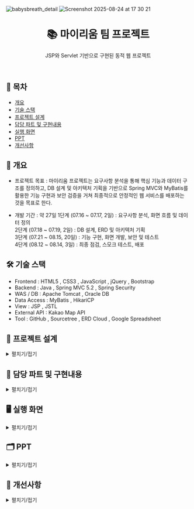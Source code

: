 


![babysbreath_detail](https://github.com/user-attachments/assets/9f1b8e1e-73c1-4067-b591-d0db3fb503de)
![Screenshot 2025-08-24 at 17 30 21](https://github.com/user-attachments/assets/9806a0a3-8eec-46a1-be65-47bafa622215)

<h1 align="center">📚 마이리움 팀 프로젝트</h1>
<p align="center">JSP와 Servlet 기반으로 구현된 동적 웹 프로젝트</p>
<br/>

## 📌 목차
- [개요](#-개요)
- [기술 스택](#-기술-스택)
- [프로젝트 설계](#-프로젝트-설계)
- [담당 파트 및 구현내용](#-담당-파트-및-구현내용)
- [실행 화면](#-실행-화면)
- [PPT](#-PPT)
- [개선사항](#-개선사항)

## 📖 개요
- 프로젝트 목표 : 마이리움 프로젝트는 요구사항 분석을 통해 핵심 기능과 데이터 구조를 정의하고, DB 설계 및 아키텍처 기획을 기반으로 Spring MVC와 MyBatis를 활용한 기능 구현과 보안 검증을 거쳐 최종적으로 안정적인 웹 서비스를 배포하는 것을 목표로 한다.
  
- 개발 기간 : 약 27일
1단계 (07.16 ~ 07.17, 2일) : 요구사항 분석, 화면 흐름 및 데이터 정의<br/>
2단계 (07.18 ~ 07.19, 2일) : DB 설계, ERD 및 아키텍처 기획<br/>
3단계 (07.21 ~ 08.15, 20일) : 기능 구현, 화면 개발, 보안 및 테스트<br/>
4단계 (08.12 ~ 08.14, 3일) : 최종 점검, 스모크 테스트, 배포<br/>

## 🛠️ 기술 스택
- Frontend : HTML5 , CSS3 , JavaScript , jQuery , Bootstrap<br/>
- Backend : Java , Spring MVC 5.2 , Spring Security<br/>
- WAS / DB : Apache Tomcat , Oracle DB<br/>
- Data Access : MyBatis , HikariCP<br/>
- View : JSP , JSTL<br/>
- External API : Kakao Map API<br/>
- Tool : GitHub , Sourcetree , ERD Cloud , Google Spreadsheet<br/>

## 🧩 프로젝트 설계
<details><summary>펼치기/접기</summary>

<h3 align="center">Usecase Diagram</h3>

<img width="1128" height="790" alt="Image" src="https://github.com/user-attachments/assets/728d4a85-0932-4a82-9524-97cdfa095230" />
<br/>
<br/>

<h3 align="center">ERD</h3>

<img width="1590" height="1060" alt="image" src="https://github.com/user-attachments/assets/5c1ef303-019c-489d-924a-ba296886ff14" />
<br/>
<br/>

<h3 align="center">Class Diagram</h3>

<p align="center">
<p><b>[회원정보]</b></p>
  <img width="1932" height="747" src="https://github.com/user-attachments/assets/ff04d9aa-5979-4b42-b2f4-e4e0920a6e2f" />
</p>
<br/>
<br/>

<p align="center">
<p><b>[회원가입]</b></p>
  <img width="1410" height="851" src="https://github.com/user-attachments/assets/ef7a46b7-06d0-43c5-b1a7-665b53e354d6" />
</p>
<br/>
<br/>

<p align="center">
<p><b>[아이디 찾기]</b></p>
  <img width="1463" height="1016" src="https://github.com/user-attachments/assets/9e578550-ddb7-4059-a4a3-fdfcccc2175e" />
</p>
<br/>
<br/>

<p align="center">
<p><b>[비밀번호 찾기]</b></p>
  <img width="1380" height="927" src="https://github.com/user-attachments/assets/7709e7de-1404-4fbb-949b-4dab8069c9d7" />
</p>
<br/>
<br/>

<p align="center">
<p><b>[회원관리]</b></p>
  <img width="1281" height="1069" src="https://github.com/user-attachments/assets/3fbbbe04-3853-4a30-93b8-3718dfc2b60f" />
</p>
<br/>
<br/>

<p align="center">
<p><b>[회원정보 수정]</b></p>
  <img width="1475" height="1119" src="https://github.com/user-attachments/assets/946672c0-6282-4995-8198-8277b52fb13a" />
</p>
<br/>
<br/>

<p align="center">
<p><b>[마이페이지]</b></p>
  <img width="1170" height="1208" src="https://github.com/user-attachments/assets/3edb21a8-898d-4532-b691-fc98b2522f44" />
</p>
<br/>
<br/>

<p align="center">
<p><b>[주문내역]</b></p>
  <img width="1209" height="1138" src="https://github.com/user-attachments/assets/5706f862-df7b-449e-bcc3-edf1ac966edd" />
</p>
<br/>
<br/>

<p align="center">
<p><b>[리뷰]</b></p>
  <img width="2082" height="2085" src="https://github.com/user-attachments/assets/9e6b32c3-8966-48cc-8800-c79a93550638" />
</p>
<br/>
<br/>

<p align="center">
<p><b>[토탈리뷰]</b></p>
  <img width="1271" height="724" src="https://github.com/user-attachments/assets/7de8167e-2ab0-41b2-9461-00c3748f7621" />
</p>
<br/>
<br/>


</details>

## 📌 담당 파트 및 구현내용
<details><summary>펼치기/접기</summary>
  <br/>
  
- **회원가입**  
  - 회원 정보 입력 및 DB 저장  
  - 주소 API 연동 및 약관 동의 처리  
  - 비밀번호 개인정보 강화(암호화) 처리  
  - 정보입력 유효성 검사  

- **로그인**  
  - 세션 기반 로그인/로그아웃 처리  
  - 로그인 사용자 정보 상단 배너 표시  
  - 로그인 시 비밀번호 암호화 검증  

- **아이디 찾기**  
  - 이름 + 이메일/휴대폰 번호를 통한 아이디 조회 기능  
  - 아이디 조회 결과 즉시 화면 출력  
  - 입력값 유효성 검사 후 결과 반환  

- **비밀번호 찾기**  
  - 이메일 또는 휴대폰 인증 기반 비밀번호 찾기 화면 구성  
  - 결과 페이지 분기 처리  
  - 임시비밀번호 영문·숫자 조합 발급  

- **마이페이지 주문처리현황**  
  - 주문/배송 상태별 건수 실시간 표시  
  - 상태별 UI 구성  
  - 배송완료/구매확정 시 구매후기 작성 가능  
  - 총 주문금액 합산 표시  

- **주문내역 환불/취소/교환**  
  - 탭 전환을 통한 교환·환불·취소 내역 조회  
  - 주문상세 페이지 연동  
  - 부분 처리 및 전체 처리 가능  
  - 취소/교환/환불 별도 탭에서 내역 확인 가능  

- **상품리뷰 작성**  
  - 로그인 사용자 전용 리뷰 작성 기능  
  - 상품별 평균 별점 계산 및 표시  
  - 작성한 모든 리뷰 한 화면에서 조회 가능  
  - 로그인 세션 확인 후 작성 제한  
  - 이미지 첨부 포토리뷰 작성 가능  

- **회원정보수정**  
  - 기본정보(주소, 연락처 등) 수정 및 DB 반영  
  - 유효성 검사 적용  
  - 주소 API 연동으로 주소 입력 가능  
  - 정보 수정 완료 후 자동 로그아웃 처리  

- **비밀번호 변경**  
  - 기존 비밀번호 검증 후 새 비밀번호 업데이트  
  - 변경 성공/실패 알림 처리  
</details>

## 🖥️ 실행 화면
<details><summary>펼치기/접기</summary>
<br/>

###  **[회원가입]**  
  - 회원가입 페이지에서 신규 회원 정보를 입력하여 계정을 생성할 수 있습니다.  
  - 기본정보(아이디, 비밀번호, 이름, 생년월일, 성별, 연락처, 이메일, 주소)를 입력합니다.  
  - 주소 입력 시 **카카오 주소 API**를 연동하여 정확한 주소 검색이 가능합니다.  
  - 비밀번호는 개인정보 보안을 위해 **암호화(Encryption)** 처리되어 DB에 저장됩니다.  
  - 입력 정보에 대해 **유효성 검사**를 진행한 후 DB에 저장됩니다.  
  - 약관 동의(필수/선택) 항목을 체크한 후에만 회원가입이 완료됩니다.  <br/><br/>
![Image](https://github.com/user-attachments/assets/8d7976ac-a774-4f95-808a-7b63e924ce88)
<br/><br/>

###  **[로그인]** 
  - 로그인 페이지에서 아이디와 비밀번호를 입력하여 계정에 접속할 수 있습니다.  
  - 입력된 비밀번호는 **암호화(Encryption)** 처리되어 DB의 저장값과 검증됩니다.  
  - 로그인 성공 시 세션(Session)이 생성되어 사용자 인증 상태가 유지됩니다.  
  - 로그인한 사용자의 이름이 상단 배너에 표시되며, 로그아웃 버튼으로 전환됩니다.  
  - 로그인 실패 시 오류 메시지를 출력하여 사용자에게 알림을 제공합니다.  
  - 세션 만료 또는 로그아웃 시 자동으로 인증이 해제되고 메인 페이지로 이동합니다. <br/><br/>
![Image](https://github.com/user-attachments/assets/f5a3f46e-98c2-429a-abaf-ffc6009af5ed)
<br/><br/>

### **[아이디 찾기]**
- 사용자가 이름과 이메일 또는 휴대폰 번호를 입력하여 등록된 아이디를 조회할 수 있습니다.
- 입력된 정보가 DB와 일치하는 경우 해당 아이디를 즉시 화면에 출력합니다.
- 일치하는 정보가 없을 경우 오류 메시지를 제공하여 재입력을 안내합니다.
- 입력값에 대한 **유효성 검사**를 수행하여 잘못된 값 입력을 방지합니다.

### **[비밀번호 찾기]**
- 이메일 또는 휴대폰 번호 인증을 통해 비밀번호를 찾을 수 있습니다.
- 입력된 정보가 DB와 일치하는 경우 결과 페이지로 **분기 처리**됩니다.
- 임시 비밀번호를 영문·숫자 조합으로 생성하여 사용자에게 발급합니다.
- 발급된 임시 비밀번호는 로그인 후 **비밀번호 변경**을 통해 수정하도록 안내합니다.
- 입력 정보가 불일치할 경우 오류 메시지를 제공하여 재시도를 유도합니다. <br/><br/>

![Image](https://github.com/user-attachments/assets/fa2a294b-6a58-45ba-b5d8-7ad315e2921a)

### **[마이페이지 주문내역]**
- 마이페이지 주문내역 화면에서 사용자의 **총 주문 금액**을 확인할 수 있습니다.  
- 주문 상태(입금전, 배송준비중, 배송중, 배송완료 ,구매확정)에 따라 **주문처리현황을 건수별로 조회**할 수 있습니다.  
- 교환/환불/취소 처리된 내역은 제외되어 표시됩니다.  
- 배송완료/구매확정 상태에서는 **구매후기 작성 버튼**을 통해 상품리뷰 작성이 가능합니다.  
- 각 주문내역의 **상세내역 클릭 시 주문별 상세 주문 정보**를 확인할 수 있습니다.   <br/><br/>
![Image](https://github.com/user-attachments/assets/2c59c35f-c660-4647-baa0-5d5dbe7e7877)
<br/><br/>

### **[마이페이지 개별 클레임 처리]**
- 사용자는 주문내역에서 원하는 상품만 선택하여 **개별적으로 교환·환불·취소(클레임) 처리**를 할 수 있습니다.  
- 하나의 주문 안에서도 특정 상품만 선택해 **부분 처리**가 가능하며, 나머지 상품은 기존 주문 상태를 유지합니다.  
- 개별 처리 후에는 해당 상품의 상태가 즉시 반영되어 주문내역 및 주문상세 페이지에서 확인할 수 있습니다.  
- 교환·환불·취소 내역은 각 탭(교환/환불/취소)에서 별도로 구분되어 조회됩니다.  
- 처리 완료된 상품은 주문처리현황 건수에서 제외되어 표시됩니다.   <br/><br/>

![Image](https://github.com/user-attachments/assets/56d1fefa-8407-42a7-82b5-5a28d8e8423c)

<br/><br/>

### **[마이페이지 전체 클레임 처리]**
- 사용자는 주문내역에서 주문 건 전체를 선택하여 **한 번에 교환·환불·취소(클레임) 처리**를 할 수 있습니다.  
- 주문 내 모든 상품을 대상으로 처리되며, 개별 선택 없이 전체 단위로 진행됩니다.  
- 전체 처리 시 각 상품의 상태가 동시에 변경되어 주문내역과 주문상세 페이지에서 즉시 확인할 수 있습니다.  
- 교환·환불·취소 내역은 각 탭(교환/환불/취소)에서 별도로 구분되어 조회됩니다.  
- 처리 완료된 주문 건은 주문처리현황에서 제외되어 표시됩니다.   <br/><br/>

![Image](https://github.com/user-attachments/assets/3ba63aea-91c0-44e4-848a-fcc330a63a94)
<br/><br/>


### **[상품리뷰]**
- 사용자는 **로그인 상태**에서만 상품 리뷰를 작성할 수 있습니다.  
- 각 상품별로 리뷰를 등록할 수 있으며, 작성 시 **별점(평균 별점 자동 계산 및 표시)** 기능이 제공됩니다.  
- 상단의 리뷰 메뉴 클릭 시, 사용자가 작성한 모든 리뷰를 **한 화면에서 모아보기** 할 수 있으며 관리자가 확인할 수 있습니다.  
- 상품상세보기 클릭 시, 해당 상품 페이지에 작성된 리뷰만 **상세페이지 하단**에서 확인할 수 있습니다.  
- 리뷰 작성 시 **이미지 업로드**가 가능하여 포토리뷰 등록을 지원합니다.  
- 배송완료 또는 구매확정 상태에서만 리뷰 작성 버튼이 활성화되어, 실제 구매 상품에 대해서만 리뷰 작성이 가능합니다.  <br/><br/>

![Image](https://github.com/user-attachments/assets/4d97880b-a2cb-46cd-a56f-8b44752f76ab)
<br/><br/>


### **[회원정보수정]**
- 사용자는 마이페이지에서 **기본정보(주소, 연락처, 이메일 등)** 를 수정할 수 있습니다.  
- 입력값에 대해 **유효성 검사**가 적용되어 잘못된 값 저장을 방지합니다.  
- 주소 입력 시 **카카오 주소 API**를 연동하여 정확한 주소 검색이 가능합니다.  
- 수정된 정보는 DB에 반영되며, 정보 변경 완료 후 보안을 위해 **자동 로그아웃** 처리됩니다.   <br/><br/>

![Image](https://github.com/user-attachments/assets/1c21f7d7-d455-49d1-93b0-63e586c1713f)
<br/><br/>

### **[비밀번호 변경]**
- 로그인한 사용자의 **아이디 정보**가 화면에 표시됩니다.  
- 사용자는 마이페이지에서 기존 비밀번호를 입력하여 본인 확인 후 **새 비밀번호로 변경**할 수 있습니다.  
- 기존 비밀번호가 DB의 암호화 값과 일치하지 않을 경우, 오류 메시지를 출력하여 재입력을 안내합니다.  
- 새 비밀번호는 개인정보 보호를 위해 **암호화(Encryption)** 처리 후 DB에 저장됩니다.  
- 비밀번호 변경 성공 시 알림 메시지를 제공하며, 해당 화면이 **새로고침 처리**되어 반영됩니다.  
- 변경 실패 시 사용자에게 오류 메시지를 출력하여 재시도를 유도합니다.  <br/><br/>

![Image](https://github.com/user-attachments/assets/adb7fb03-c27d-495c-959e-19d8826a757c)
<br/><br/>
</details>


## 🗂️ PPT
<details><summary> 펼치기/접기 </summary>

![Image](https://github.com/user-attachments/assets/e88a6274-824a-49df-abb1-e63b4d900bea)

![Image](https://github.com/user-attachments/assets/bee88854-93c9-4e7f-88f5-1a96989f6f8b)

<img width="1922" height="1085" alt="Image" src="https://github.com/user-attachments/assets/1da655c9-44a0-4a09-9287-ad5fe0b412c7" />

![Image](https://github.com/user-attachments/assets/ecf52773-ef47-49b2-8e28-25e3e8d75ee5)

![Image](https://github.com/user-attachments/assets/8ad0637d-a1cc-4a78-ab70-38ce7baf105f)
![Image](https://github.com/user-attachments/assets/d21ac161-dbbd-4b47-af2c-ba93918a4f06)
![Image](https://github.com/user-attachments/assets/af9848b8-6c0a-411f-93cb-28c8dfe0b9eb)
![Image](https://github.com/user-attachments/assets/31d7db14-7a12-4974-a23f-d2776ab93a06)
![Image](https://github.com/user-attachments/assets/7459942e-cc77-43af-9c24-e6f94451f636)
![Image](https://github.com/user-attachments/assets/44db10a2-6b45-4b00-bf70-4119d03742d4)
![Image](https://github.com/user-attachments/assets/b162bb10-b80b-4eae-bf5f-c4421fc6b06e)
![Image](https://github.com/user-attachments/assets/fd560296-1ca7-42ea-9196-96c2d57b4e45)
![Image](https://github.com/user-attachments/assets/fd824ddb-4807-45ac-9533-fc3f369540f5)
![Image](https://github.com/user-attachments/assets/67196992-8d5b-4603-8783-5953db50f3f8)
![Image](https://github.com/user-attachments/assets/8e6bbc9c-559e-45c2-bb75-99c927069b24)
![Image](https://github.com/user-attachments/assets/5789322f-dd1f-4a63-9f34-b65a8d57a890)
![Image](https://github.com/user-attachments/assets/2ea61220-e372-4adc-b329-84f5bc734bd7)
![Image](https://github.com/user-attachments/assets/ac025faa-c0a6-440c-8b19-496fde4b9f60)

![Image](https://github.com/user-attachments/assets/7142ea2c-cd05-407a-8710-6bb86ce859f5)
![Image](https://github.com/user-attachments/assets/2fa54cf9-3845-4046-80f6-4bd7735ae00a)
![Image](https://github.com/user-attachments/assets/3061162c-d4c4-48e2-b887-7bfbfaeaad33)
![Image](https://github.com/user-attachments/assets/50b30b7d-eaf2-4309-a257-3d5a41ec60c9)
![Image](https://github.com/user-attachments/assets/6b7fa854-8ec5-4733-ba29-1493f844dc66)
![Image](https://github.com/user-attachments/assets/34192e8d-f871-45df-a544-cd11a5f3f18e)
<img width="1924" height="1087" alt="Image" src="https://github.com/user-attachments/assets/caee1baf-e427-4ab5-ae3c-0624df4d727e" />


![Image](https://github.com/user-attachments/assets/2b60860d-2ac1-42fc-bb16-fae557ac1038)
![Image](https://github.com/user-attachments/assets/76a20db9-427d-49d6-8eb3-43c5290ca5c9)
![Image](https://github.com/user-attachments/assets/0fabe28b-3912-4b78-976c-600f8e6c5c7c)
![Image](https://github.com/user-attachments/assets/ad3f60ca-f826-4f11-a44a-38be1f5c163c)
![Image](https://github.com/user-attachments/assets/26f51517-9091-4103-a0c0-c61e8858ece1)
![Image](https://github.com/user-attachments/assets/0387ab88-53fd-47db-99eb-7d0456e10081)
![Image](https://github.com/user-attachments/assets/dba658d9-b01b-400a-a84f-44a653570f99)
![Image](https://github.com/user-attachments/assets/565df81a-a1e1-4218-94e9-dc04fe4aa94b)
![Image](https://github.com/user-attachments/assets/84296071-cbf9-4ae5-87f7-f718c96cb660)
![Image](https://github.com/user-attachments/assets/af0d3431-21f4-4799-b35e-172cf31284f1)
![Image](https://github.com/user-attachments/assets/84e94d13-ad0f-4ab6-8a83-a968a3a9af19)
![Image](https://github.com/user-attachments/assets/df8463d0-e70f-4b45-853f-f36f426b40ce)
![Image](https://github.com/user-attachments/assets/7bafa5b3-be02-48d8-b2fc-ca190be30bbe)
![Image](https://github.com/user-attachments/assets/b3e17e32-816d-4929-a504-e9bd3ce2a37d)
![Image](https://github.com/user-attachments/assets/29464223-2139-420f-a4f8-ca1afcb3fbc6)
![Image](https://github.com/user-attachments/assets/3cd0215d-a16e-4cdb-a56a-6529862c9d02)
![Image](https://github.com/user-attachments/assets/101d2c72-5436-4956-b58e-da4336bb4f89)
![Image](https://github.com/user-attachments/assets/19195e1a-d0f1-453b-b4c9-2181f4ad3c2d)
![Image](https://github.com/user-attachments/assets/9e71c02a-c5f3-49cf-bb87-206a3ade5f71)
![Image](https://github.com/user-attachments/assets/85598711-391d-45fc-a35d-3100ef602ffd)
![Image](https://github.com/user-attachments/assets/7a3efc97-5256-4b5d-b2ac-df9ce17c4cb0)
![Image](https://github.com/user-attachments/assets/789774ba-a508-4932-a106-27605260df8b)
![Image](https://github.com/user-attachments/assets/7323fb4c-a7cc-4d74-b67a-c3a1aa7b9317)
![Image](https://github.com/user-attachments/assets/6820c417-a0b9-44e6-b251-4f183660989a)

![Image](https://github.com/user-attachments/assets/7636490f-b9c7-427e-90f1-53e47fca7f7d)
![Image](https://github.com/user-attachments/assets/574ef6e1-35c6-492f-8040-f58b5df177f0)
![Image](https://github.com/user-attachments/assets/465f487a-ab0a-4bf1-ae18-5a2a299ec489)

</details>

## 🚀 개선사항
<details><summary>펼치기/접기</summary>

- **회원탈퇴 기능 미구현**  
  - 아쉬운 점 : 회원 탈퇴 기능을 구현하지 못하여 사용자의 계정 관리 기능이 제한됨  
  - 개선점 : 회원 정보 삭제 및 탈퇴 처리 로직을 구현하여 사용자 편의성 강화  

- **소셜 로그인 기능 미구현**  
  - 아쉬운 점 : 카카오, 구글 등 외부 소셜 계정을 통한 간편 로그인 기능을 제공하지 못함  
  - 개선점 : 구글·카카오 등 소셜 계정을 활용한 간편 로그인(OAuth2)을 추가하여 로그인 과정을 더 빠르고 편리하게 제공

- **리뷰 관리 기능 미흡**  
  - 아쉬운 점 : 로그인한 사용자가 작성한 전체 리뷰를 한눈에 확인할 수 없음  
  - 개선점 : 마이페이지 내 ‘내가 작성한 리뷰’ 조회 기능을 추가하여 리뷰 관리 편의성 제공  

- **VO와 DTO 구분 미흡**  
  - 아쉬운 점 : VO와 DTO의 역할이 명확하지 않아 코드 구조가 혼란스러움  
  - 개선점 : DTO는 데이터 전달용, VO는 값 표현 객체로 역할을 일관성 있게 정리  

- **예외 처리 부족**  
  - 아쉬운 점 : 오류 발생 시 사용자 친화적인 안내가 부족함  
  - 개선점 : 공통 에러 페이지 및 예외 처리 로직을 도입하여 사용자 경험 개선  

- **테스트 코드 부족**  
  - 아쉬운 점 : 기능별 단위 테스트 및 통합 테스트가 충분하지 않음  
  - 개선점 : JUnit, Mockito 등을 활용한 테스트 코드 작성으로 안정성 확보  

- **공통 모듈화 부족**  
  - 아쉬운 점 : 일부 코드가 중복되어 유지 보수성이 떨어짐  
  - 개선점 : 공통 모듈 및 유틸 클래스를 통해 중복 코드를 제거하여 효율성 개선  
</details>
